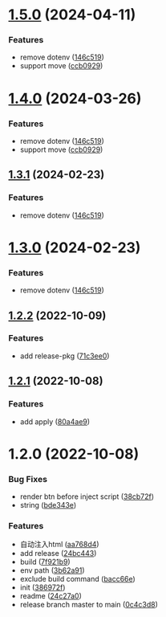 # [1.5.0](https://github.com/PengBoUESTC/vite-plugin-env-switch/compare/v1.2.2...v1.5.0) (2024-04-11)


### Features

* remove dotenv ([146c519](https://github.com/PengBoUESTC/vite-plugin-env-switch/commit/146c51935d194e4485a9e0d7321eeab3beb90301))
* support move ([ccb0929](https://github.com/PengBoUESTC/vite-plugin-env-switch/commit/ccb0929706b5fc76a0eab8f87158da8bde1faa6d))



# [1.4.0](https://github.com/PengBoUESTC/vite-plugin-env-switch/compare/v1.2.2...v1.4.0) (2024-03-26)


### Features

* remove dotenv ([146c519](https://github.com/PengBoUESTC/vite-plugin-env-switch/commit/146c51935d194e4485a9e0d7321eeab3beb90301))
* support move ([ccb0929](https://github.com/PengBoUESTC/vite-plugin-env-switch/commit/ccb0929706b5fc76a0eab8f87158da8bde1faa6d))



## [1.3.1](https://github.com/PengBoUESTC/vite-plugin-env-switch/compare/v1.2.2...v1.3.1) (2024-02-23)


### Features

* remove dotenv ([146c519](https://github.com/PengBoUESTC/vite-plugin-env-switch/commit/146c51935d194e4485a9e0d7321eeab3beb90301))



# [1.3.0](https://github.com/PengBoUESTC/vite-plugin-env-switch/compare/v1.2.2...v1.3.0) (2024-02-23)


### Features

* remove dotenv ([146c519](https://github.com/PengBoUESTC/vite-plugin-env-switch/commit/146c51935d194e4485a9e0d7321eeab3beb90301))



## [1.2.2](https://github.com/PengBoUESTC/vite-plugin-env-switch/compare/v1.2.1...v1.2.2) (2022-10-09)


### Features

* add release-pkg ([71c3ee0](https://github.com/PengBoUESTC/vite-plugin-env-switch/commit/71c3ee04d68858fde8d575018a98c5b1ebe71cc4))



## [1.2.1](https://github.com/PengBoUESTC/vite-plugin-env-switch/compare/v1.2.0...v1.2.1) (2022-10-08)


### Features

* add apply ([80a4ae9](https://github.com/PengBoUESTC/vite-plugin-env-switch/commit/80a4ae959194c2b5bbde76babb3538363026f6df))



# 1.2.0 (2022-10-08)


### Bug Fixes

* render btn before inject script ([38cb72f](https://github.com/PengBoUESTC/vite-plugin-env-switch/commit/38cb72f5a7d262d30670549de4363d855df66741))
* string ([bde343e](https://github.com/PengBoUESTC/vite-plugin-env-switch/commit/bde343e3e4120bc70b0bf88e9d3c8c7348a46ea4))


### Features

* 自动注入html ([aa768d4](https://github.com/PengBoUESTC/vite-plugin-env-switch/commit/aa768d4006ff7d9891d6429b9293da7f4aec387d))
* add release ([24bc443](https://github.com/PengBoUESTC/vite-plugin-env-switch/commit/24bc443f9952764e57172aef877e6f600bc7653c))
* build ([7f921b9](https://github.com/PengBoUESTC/vite-plugin-env-switch/commit/7f921b94097543ac1ac50f351cf0642e755b2750))
* env path ([3b62a91](https://github.com/PengBoUESTC/vite-plugin-env-switch/commit/3b62a914ff0a446cad12ac4985226598c0f17340))
* exclude build command ([bacc66e](https://github.com/PengBoUESTC/vite-plugin-env-switch/commit/bacc66ec0bd684f6a6c429c22bbb79902046def9))
* init ([386972f](https://github.com/PengBoUESTC/vite-plugin-env-switch/commit/386972f43b3d4fe4a3abdc20ea714738266712e3))
* readme ([24c27a0](https://github.com/PengBoUESTC/vite-plugin-env-switch/commit/24c27a0b3512e921a0fe36fbe0acd6ad13eb0a6b))
* release branch master to main ([0c4c3d8](https://github.com/PengBoUESTC/vite-plugin-env-switch/commit/0c4c3d8a3c3fe64fd295dd3dcf995385b6e8ea6f))



